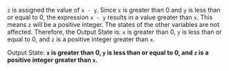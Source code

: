 `z` is assigned the value of `x - y`. Since `x` is greater than 0 and `y` is less than or equal to 0, the expression `x - y` results in a value greater than `x`. This means `z` will be a positive integer. The states of the other variables are not affected. Therefore, the Output State is: `x` is greater than 0, `y` is less than or equal to 0, and `z` is a positive integer greater than `x`.

Output State: **`x` is greater than 0, `y` is less than or equal to 0, and `z` is a positive integer greater than `x`.**
